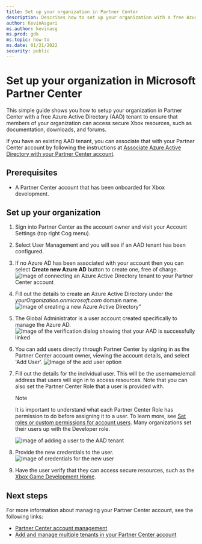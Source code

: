 ```yaml
---
title: Set up your organization in Partner Center
description: Describes how to set up your organization with a free Azure Active Directory tenant to grant permissions to secure Xbox resources to multiple members.
author: KevinAsgari
ms.author: kevinasg
ms.prod: gdk
ms.topic: how-to
ms.date: 01/21/2022
security: public
---
```


# Set up your organization in Microsoft Partner Center

This simple guide shows you how to setup your organization in Partner Center with a free Azure Active Directory (AAD) tenant to ensure that members of your organization can access secure Xbox resources, such as documentation, downloads, and forums.

If you have an existing AAD tenant, you can associate that with your Partner Center account by following the instructions at [Associate Azure Active Directory with your Partner Center account](/windows/uwp/publish/associate-azure-ad-with-partner-center).

## Prerequisites

- A Partner Center account that has been onboarded for Xbox development.

## Set up your organization


1. Sign into Partner Center  as the account owner and visit your Account Settings (top right Cog menu).
1. Select User Management and you will see if an AAD tenant has been configured.
1. If no Azure AD has been associated with your account then you can select **Create new Azure AD** button to create one, free of charge.
    ![Image of connecting an Azure Active Directory tenant to your Partner Center account](../../../../resources/gamecore/secure/images/en-us/partner-center/partner-center-connect-org.png)

1. Fill out the details to create an Azure Active Directory under the *yourOrganization.onmicrosoft.com* domain name.
    ![Image of creating a new Azure Active Directory](../../../../resources/gamecore/secure/images/en-us/partner-center/partner-center-create-free-aad.png)"

1. The Global Administrator is a user account created specifically to manage the Azure AD.
    ![Image of the verification dialog showing that your AAD is successfully linked](../../../../resources/gamecore/secure/images/en-us/partner-center/partner-center-aad-linked.png)

1. You can add users directly through Partner Center by signing in as the Partner Center account owner, viewing the account details, and select 'Add User'.
    ![Image of the add user option](../../../../resources/gamecore/secure/images/en-us/partner-center/partner-center-user-management.png)
1. Fill out the details for the individual user.  This will be the username/email address that users will sign in to access resources.  Note that you can also set the Partner Center Role that a user is provided with.  
    > [!NOTE]
    > It is important to understand what each Partner Center Role has permission to do before assigning it to a user.  To learn more, see [Set roles or custom permissions for account users](/windows/uwp/publish/set-custom-permissions-for-account-users).  Many organizations set their users up with the Developer role.

    ![Image of adding a user to the AAD tenant](../../../../resources/gamecore/secure/images/en-us/partner-center/partner-center-add-user.png)

1. Provide the new credentials to the user.
    ![Image of credentials for the new user](../../../../resources/gamecore/secure/images/en-us/partner-center/partner-center-user-added.png)

1. Have the user verify that they can access secure resources, such as the [Xbox Game Development Home](https://aka.ms/xgd).

## Next steps

For more information about managing your Partner Center account, see the following links:

- [Partner Center account management](/en-us/partner-center/partner-center-account-setup)
- [Add and manage multiple tenants in your Partner Center account](/en-us/partner-center/multi-tenant-account)
